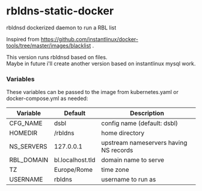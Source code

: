 # rbldns-static-docker
rbldnsd dockerized daemon to run a RBL list

Inspired from https://github.com/instantlinux/docker-tools/tree/master/images/blacklist .  

This version runs rbldnsd based on files.  
Maybe in future i'll create another version based on instantlinux mysql work.

### Variables

These variables can be passed to the image from kubernetes.yaml or docker-compose.yml as needed:

| Variable | Default | Description |
| -------- | ------- | ----------- |
| CFG_NAME | dsbl | config name (default: dsbl) |
| HOMEDIR | /rbldns | home directory |
| NS_SERVERS | 127.0.0.1 | upstream nameservers having NS records |
| RBL_DOMAIN | bl.localhost.tld | domain name to serve |
| TZ | Europe/Rome| time zone |
| USERNAME | rbldns | username to run as |
